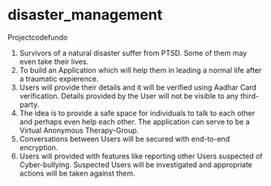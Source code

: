 # disaster_management
Projectcodefundo
1. Survivors of a natural disaster suffer from PTSD. Some of them may even take their lives.
2. To build an Application which will help them in leading a normal life after a traumatic expierence.
3. Users will provide their details and it will be verified using Aadhar Card verification. Details provided by the User will not be visible to any third-party.
4. The idea is to provide a safe space for individuals to talk to each other and perhaps even help each other. The application can serve to be a Virtual Anonymous Therapy-Group.
5. Conversations between Users will be secured with end-to-end encryption.
6. Users will provided with features like reporting other Users suspected of Cyber-bullying. Suspected Users will be investigated and appropriate actions will be taken against them.
